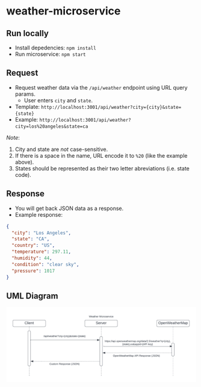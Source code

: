 # weather-microservice

## Run locally
- Install depedencies: `npm install`
- Run microservice: `npm start`

## Request
- Request weather data via the `/api/weather` endpoint using URL query params.
  - User enters `city` and `state`.
- Template: `http://localhost:3001/api/weather?city={city}&state={state}`
- Example: `http://localhost:3001/api/weather?city=los%20angeles&state=ca`

*Note*:
1. City and state are *not* case-sensitive.
2. If there is a space in the name, URL encode it to `%20` (like the example above).
3. States should be represented as their two letter abreviations (i.e. state code).

## Response
- You will get back JSON data as a response.
- Example response:

```json
{
  "city": "Los Angeles",
  "state": "CA",
  "country": "US",
  "temperature": 297.11,
  "humidity": 44,
  "condition": "clear sky",
  "pressure": 1017
}
```

## UML Diagram
![UML Diagram For Microservice](https://github.com/eyc94/weather-microservice/blob/main/images/Weather%20Microservice%20UML%20Diagram.png)

